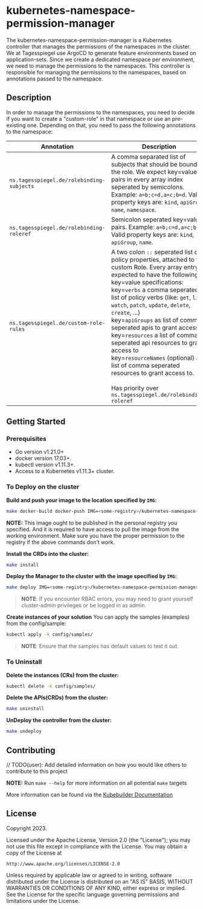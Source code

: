 # kubernetes-namespace-permission-manager

The kubernetes-namespace-permission-manager is a Kubernetes controller that manages the permissions of the namespaces in the cluster. We at Tagesspiegel use ArgoCD to generate feature environments based on application-sets. Since we create a dedicated namespace per environment, we need to manage the permissions to the namespaces. This controller is responsible for managing the permissions to the namespaces, based on annotations passed to the namespace.

## Description

In order to manage the permissions to the namespaces, you need to decide if you want to create a "custom-role" in that namespace or use an pre-existing one. Depending on that, you need to pass the following annotations to the namespace:

| Annotation | Description |
|---|---|
| `ns.tagesspiegel.de/rolebinding-subjects` | A comma separated list of subjects that should be bound to the role. We expect key=value pairs in every array index seperated by semicolons. Example: `a=b;c=d,a=c;b=d`. Valid property keys are: `kind`, `apiGroup`, `name`, `namespace`. |
| `ns.tagesspiegel.de/rolebinding-roleref` | Semicolon seperated key=value pairs. Example: `a=b;c=d,a=c;b=d`. Valid property keys are: `kind`, `apiGroup`, `name`. |
| `ns.tagesspiegel.de/custom-role-rules` | A two colon `::` seperated list of policy properties, attached to the custom Role. Every array entry is expected to have the following key=value specifications: </br>key=`verbs` a comma seperated list of policy verbs (like: `get`, `list`, `watch`, `patch`, `update`, `delete`, `create`, ...)</br>key=`apiGroups` as list of comma seperated apis to grant access to</br>key=`resources` a list of comma seperated api resources to grant access to</br>key=`resourceNames` (optional) as list of comma seperated resources to grant access to.</br></br>Has priority over `ns.tagesspiegel.de/rolebinding-roleref` |

## Getting Started

### Prerequisites

- Go version v1.21.0+
- docker version 17.03+.
- kubectl version v1.11.3+.
- Access to a Kubernetes v1.11.3+ cluster.

### To Deploy on the cluster

**Build and push your image to the location specified by `IMG`:**

```sh
make docker-build docker-push IMG=<some-registry>/kubernetes-namespace-permission-manager:tag
```

**NOTE:** This image ought to be published in the personal registry you specified.
And it is required to have access to pull the image from the working environment.
Make sure you have the proper permission to the registry if the above commands don’t work.

**Install the CRDs into the cluster:**

```sh
make install
```

**Deploy the Manager to the cluster with the image specified by `IMG`:**

```sh
make deploy IMG=<some-registry>/kubernetes-namespace-permission-manager:tag
```

> **NOTE**: If you encounter RBAC errors, you may need to grant yourself cluster-admin
privileges or be logged in as admin.

**Create instances of your solution**
You can apply the samples (examples) from the config/sample:

```sh
kubectl apply -k config/samples/
```

>**NOTE**: Ensure that the samples has default values to test it out.

### To Uninstall

**Delete the instances (CRs) from the cluster:**

```sh
kubectl delete -k config/samples/
```

**Delete the APIs(CRDs) from the cluster:**

```sh
make uninstall
```

**UnDeploy the controller from the cluster:**

```sh
make undeploy
```

## Contributing

// TODO(user): Add detailed information on how you would like others to contribute to this project

**NOTE:** Run `make --help` for more information on all potential `make` targets

More information can be found via the [Kubebuilder Documentation](https://book.kubebuilder.io/introduction.html)

## License

Copyright 2023.

Licensed under the Apache License, Version 2.0 (the "License");
you may not use this file except in compliance with the License.
You may obtain a copy of the License at

    http://www.apache.org/licenses/LICENSE-2.0

Unless required by applicable law or agreed to in writing, software
distributed under the License is distributed on an "AS IS" BASIS,
WITHOUT WARRANTIES OR CONDITIONS OF ANY KIND, either express or implied.
See the License for the specific language governing permissions and
limitations under the License.
